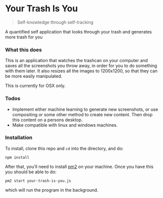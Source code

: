 # Your Trash Is You

> Self-knowledge through self-tracking

A quantified self application that looks through your trash and generates more trash for you

### What this does

This is an application that watches the trashcan on your computer and saves all the screenshots you throw away, in order for you to do something with them later. It also resizes all the images to 1200x1200, so that they can be more easily manipulated.

This is currently for OSX only.

### Todos

* Implement either machine learning to generate new screenshots, or use compositing or some other method to create new content. Then drop this content on a persons desktop.
* Make compatible with linux and windows machines.

### Installation

To install, clone this repo and `cd` into the directory, and do:

```
npm install
```

After that, you'll need to install [pm2](http://pm2.keymetrics.io/) on your machine. Once you have this you should be able to do:

```
pm2 start your-trash-is-you.js
```

which will run the program in the background.
